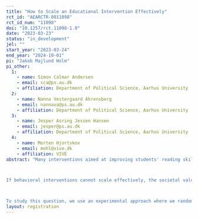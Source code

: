 ```yaml
---
title: "How to Scale an Educational Intervention Effectively"
rct_id: "AEARCTR-0011098"
rct_id_num: "11098"
doi: "10.1257/rct.11098-1.0"
date: "2023-03-23"
status: "in_development"
jel: ""
start_year: "2023-03-24"
end_year: "2024-10-01"
pi: "Jakob Majlund Holm"
pi_other:
  1:
    - name: Simon Calmar Andersen
    - email: sca@ps.au.dk
    - affiliation: Department of Political Science, Aarhus University
  2:
    - name: Nanna Vestergaard Ahrensberg
    - email: nannava@ps.au.dk
    - affiliation: Department of Political Science, Aarhus University
  3:
    - name: Jesper Asring Jessen Hansen
    - email: jesper@ps.au.dk
    - affiliation: Department of Political Science, Aarhus University
  4:
    - name: Morten Hjortskov
    - email: mohl@vive.dk
    - affiliation: VIVE
abstract: "Many interventions aimed at improving students' reading skills have proven effective in small-scale evaluations. However, when educational interventions include more than a thousand students, effect sizes tend to approach zero. This problem of scalability is recognized in the literature, yet there exists very little systematic, research-based knowledge on how to solve it. 

If behavioral interventions cannot scale effectively, the societal value of the rigorous experimental studies is limited. Therefore, it is of utmost importance—and the purpose of this study—to understand how interventions can be made effective at scale. 

To study this question, we use an experimental approach where we randomly assign approximately 630 schools including approximately 6,000 students to either (i) a Control condition, (ii) a Treatment-as-Usual condition, or (iii) an Implementation Support condition. "
layout: registration
---
```


